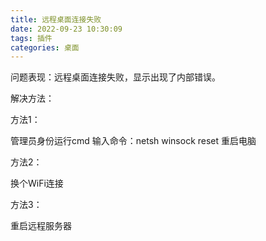 ```yaml
---
title: 远程桌面连接失败
date: 2022-09-23 10:30:09
tags: 插件
categories: 桌面
---
```


问题表现：远程桌面连接失败，显示出现了内部错误。

<!--more-->

解决方法：

方法1：

管理员身份运行cmd
输入命令：netsh winsock reset
重启电脑

方法2：

换个WiFi连接

方法3：

重启远程服务器
